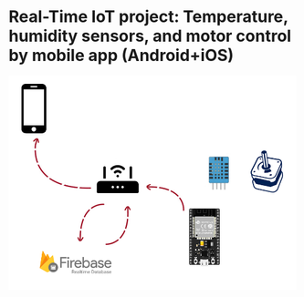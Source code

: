 # Real-Time IoT project: Temperature, humidity sensors, and motor control by mobile app (Android+iOS)

![alt text](/github_images/Real_time_IOT_project.png)

